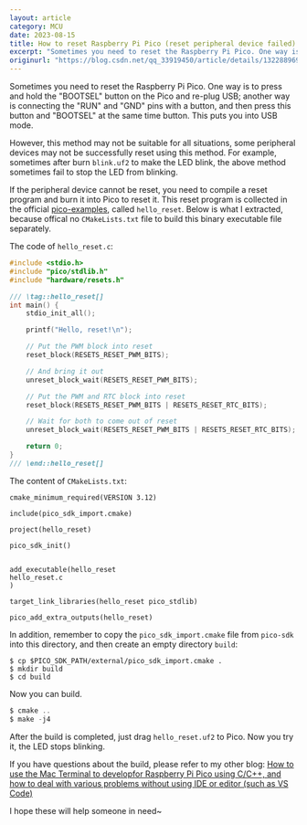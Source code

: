 ```yaml
---
layout: article
category: MCU
date: 2023-08-15
title: How to reset Raspberry Pi Pico (reset peripheral device failed)
excerpt: "Sometimes you need to reset the Raspberry Pi Pico. One way is to press and hold the BOOTSEL button on the Pico and re-plug USB; another way is connecting the RUN and GND pins with a button, and then press this button and BOOTSEL at the same time button. This puts you into USB mode."
originurl: "https://blog.csdn.net/qq_33919450/article/details/132288969"
---
```

Sometimes you need to reset the Raspberry Pi Pico. One way is to press and hold the "BOOTSEL" button on the Pico and re-plug USB; another way is connecting the "RUN" and "GND" pins with a button, and then press this button and "BOOTSEL" at the same time button. This puts you into USB mode.

However, this method may not be suitable for all situations, some peripheral devices may not be successfully reset using this method. For example, sometimes after burn `blink.uf2` to make the LED blink, the above method sometimes fail to stop the LED from blinking.

If the peripheral device cannot be reset, you need to compile a reset program and burn it into Pico to reset it. This reset program is collected in the official [pico-examples](https://github.com/raspberrypi/pico-examples), called `hello_reset`. Below is what I extracted, because offical no `CMakeLists.txt` file to build this binary executable file separately.

The code of `hello_reset.c`:

```c
#include <stdio.h>
#include "pico/stdlib.h"
#include "hardware/resets.h"

/// \tag::hello_reset[]
int main() {
    stdio_init_all();

    printf("Hello, reset!\n");

    // Put the PWM block into reset
    reset_block(RESETS_RESET_PWM_BITS);

    // And bring it out
    unreset_block_wait(RESETS_RESET_PWM_BITS);

    // Put the PWM and RTC block into reset
    reset_block(RESETS_RESET_PWM_BITS | RESETS_RESET_RTC_BITS);

    // Wait for both to come out of reset
    unreset_block_wait(RESETS_RESET_PWM_BITS | RESETS_RESET_RTC_BITS);

    return 0;
}
/// \end::hello_reset[]
```

The content of `CMakeLists.txt`:

```
cmake_minimum_required(VERSION 3.12)

include(pico_sdk_import.cmake)

project(hello_reset)

pico_sdk_init()


add_executable(hello_reset 
hello_reset.c
)

target_link_libraries(hello_reset pico_stdlib)

pico_add_extra_outputs(hello_reset)
```

In addition, remember to copy the `pico_sdk_import.cmake` file from `pico-sdk` into this directory, and then create an empty directory `build`:

```
$ cp $PICO_SDK_PATH/external/pico_sdk_import.cmake .
$ mkdir build
$ cd build
```

Now you can build.

```c
$ cmake ..
$ make -j4
```

After the build is completed, just drag `hello_reset.uf2` to Pico. Now you try it, the LED stops blinking.

If you have questions about the build, please refer to my other blog: [How to use the Mac Terminal to developfor Raspberry Pi Pico using C/C++, and how to deal with various problems without using IDE or editor (such as VS Code)](https://zhonguncle.github.io/blogs/a6dab84ce4891d654646336e2ae01e69.html)

I hope these will help someone in need~